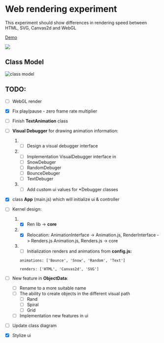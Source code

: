# Web rendering experiment
This experiment should show differences in rendering speed between HTML, SVG, Canvas2d and WebGL

[Demo](https://ilopx.github.io/experiment-web-renders-html-svg-canvas2d-webGL/ "Demo")

![](https://raw.githubusercontent.com/ilopX/experiment-web-renders-html-svg-canvas2d-webGL/master/preview.gif)

## Class Model
![class model](https://raw.githubusercontent.com/ilopX/experiment-web-renders-html-svg-canvas2d-webGL/master/classModel.png)

## TODO:
- [ ] WebGL render
- [x] Fix play/pause - zero frame rate multiplier
- [ ] Finish **TextAnimation** class
- [ ] **Visual Debugger** for drawing animation information:
	1. - [ ] Design a visual debugger interface 
	2. - [ ] Implementation VisualDebugger interface in
		- [ ] SnowDebuger
		- [ ] RandomDebuger
		- [ ] BounceDebuger
		- [ ] TextDebuger
	3. - [ ] Add custom ui values for \*Debugger classes
- [x] class **App** (main.js) which will initialize ui & controller
- [ ] Kernel design:
	1. - [x] Ren lib -> **core**
	2. - [x] Relocation: 
				AnimationInterface -> Animation.js,
				RenderInterface -> Renders.js
				Animation.js, Renders.js -> core
	3. - [ ] Initialization renders and animations from **config.js:**
		
		```animations: ['Bounce', 'Snow', 'Random', 'Text']```
		
		```renders: ['HTML', 'Canvas2d', 'SVG']```
- [ ] New feature in **ObjectData**:
	- [ ] Rename to a more suitable name 
	- [ ] The ability to create objects in the different visual path
        - [ ] Rand
		- [ ] Spiral
		- [ ] Grid
	- [ ] Implementation new features in ui
- [ ] Update class diagram
- [x] Stylize ui


